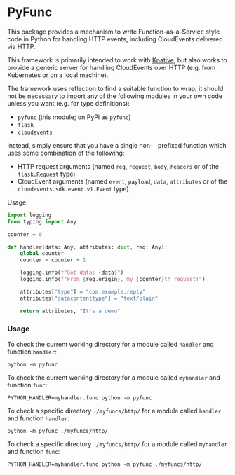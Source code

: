# PyFunc

This package provides a mechanism to write Function-as-a-Service style code in
Python for handling HTTP events, including CloudEvents delivered via HTTP.

This framework is primarily intended to work with
[Knative](https://knative.dev/), but also works to provide a generic server for
handling CloudEvents over HTTP (e.g. from Kubernetes or on a local machine).

The framework uses reflection to find a suitable function to wrap; it should not
be necessary to import any of the following modules in your own code unless you
want (e.g. for type definitions):

- `pyfunc` (this module; on PyPi as `pyfunc`)
- `flask`
- `cloudevents`

Instead, simply ensure that you have a single non-`_` prefixed function which
uses some combination of the following:

- HTTP request arguments (named `req`, `request`, `body`, `headers` or of the
  `flask.Request` type)
- CloudEvent arguments (named `event`, `payload`, `data`, `attributes` or of the
  `cloudevents.sdk.event.v1.Event` type)

Usage:

```python
import logging
from typing import Any

counter = 0

def handler(data: Any, attributes: dict, req: Any):
    global counter
    counter = counter + 1

    logging.info(f"Got data: {data}")
    logging.info(f"From {req.origin}, my {counter}th request!")

    attributes["type"] = "com.example.reply"
    attributes["datacontenttype"] = "text/plain"

    return attributes, "It's a demo"

```

### Usage

To check the current working directory for a module called `handler` and function `handler`:
```
python -m pyfunc
```

To check the current working directory for a module called `myhandler` and function `func`:
```
PYTHON_HANDLER=myhandler.func python -m pyfunc
```

To check a specific directory `./myfuncs/http/` for a module called `handler` and function `handler`:
```
python -m pyfunc ./myfuncs/http/
```

To check a specific directory `./myfuncs/http/` for a module called `myhandler` and function `func`:
```
PYTHON_HANDLER=myhandler.func python -m pyfunc ./myfuncs/http/
```
